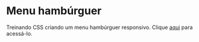 # Menu hambúrguer
 Treinando CSS criando um menu hambúrguer responsivo. Clique [aqui](https://gabriuda.github.io/menu-hamburguer/) para acessá-lo.
